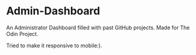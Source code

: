# Admin-Dashboard
An Administrator Dashboard filled with past GitHub projects. Made for The Odin Project.

Tried to make it responsive to mobile:).
